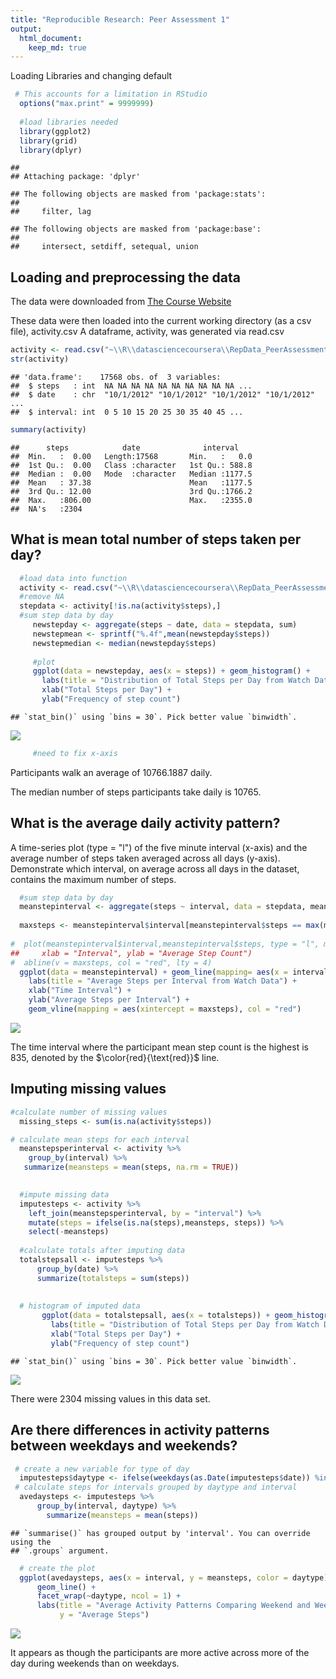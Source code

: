 ```yaml
---
title: "Reproducible Research: Peer Assessment 1"
output: 
  html_document:
    keep_md: true
---
```


Loading Libraries and changing default


``` r
 # This accounts for a limitation in RStudio
  options("max.print" = 9999999)
  
  #load libraries needed
  library(ggplot2)
  library(grid)
  library(dplyr)
```

```
## 
## Attaching package: 'dplyr'
```

```
## The following objects are masked from 'package:stats':
## 
##     filter, lag
```

```
## The following objects are masked from 'package:base':
## 
##     intersect, setdiff, setequal, union
```

## Loading and preprocessing the data

The data were downloaded from [The Course Website](https://d396qusza40orc.cloudfront.net/repdata%2Fdata%2Factivity.zip)

These data were then loaded into the current working directory (as a csv file), activity.csv
A dataframe, activity, was generated via read.csv


``` r
activity <- read.csv("~\\R\\datasciencecoursera\\RepData_PeerAssessment1\\activity.csv")
str(activity)
```

```
## 'data.frame':	17568 obs. of  3 variables:
##  $ steps   : int  NA NA NA NA NA NA NA NA NA NA ...
##  $ date    : chr  "10/1/2012" "10/1/2012" "10/1/2012" "10/1/2012" ...
##  $ interval: int  0 5 10 15 20 25 30 35 40 45 ...
```

``` r
summary(activity)
```

```
##      steps            date              interval     
##  Min.   :  0.00   Length:17568       Min.   :   0.0  
##  1st Qu.:  0.00   Class :character   1st Qu.: 588.8  
##  Median :  0.00   Mode  :character   Median :1177.5  
##  Mean   : 37.38                      Mean   :1177.5  
##  3rd Qu.: 12.00                      3rd Qu.:1766.2  
##  Max.   :806.00                      Max.   :2355.0  
##  NA's   :2304
```


## What is mean total number of steps taken per day?


``` r
  #load data into function
  activity <- read.csv("~\\R\\datasciencecoursera\\RepData_PeerAssessment1\\activity.csv")
  #remove NA
  stepdata <- activity[!is.na(activity$steps),]
  #sum step data by day
     newstepday <- aggregate(steps ~ date, data = stepdata, sum)
     newstepmean <- sprintf("%.4f",mean(newstepday$steps))
     newstepmedian <- median(newstepday$steps)
     
     #plot
     ggplot(data = newstepday, aes(x = steps)) + geom_histogram() +
       labs(title = "Distribution of Total Steps per Day from Watch Data") +
       xlab("Total Steps per Day") +
       ylab("Frequency of step count")
```

```
## `stat_bin()` using `bins = 30`. Pick better value `binwidth`.
```

![](PA1_template_files/figure-html/stepsperday-1.png)<!-- -->

``` r
     #need to fix x-axis
```

Participants walk an average of 10766.1887 daily.

The median number of steps participants take daily is 10765.


## What is the average daily activity pattern?
A time-series plot (type = "l") of the five minute interval (x-axis) and the average number of steps taken averaged across all days (y-axis).
Demonstrate which interval, on average across all days in the dataset, contains the maximum number of steps.


``` r
  #sum step data by day
  meanstepinterval <- aggregate(steps ~ interval, data = stepdata, mean)
 
  maxsteps <- meanstepinterval$interval[meanstepinterval$steps == max(meanstepinterval$steps)]
  
#  plot(meanstepinterval$interval,meanstepinterval$steps, type = "l", main = "Average Steps per Interval Through Day", 
##     xlab = "Interval", ylab = "Average Step Count")
#  abline(v = maxsteps, col = "red", lty = 4)
  ggplot(data = meanstepinterval) + geom_line(mapping= aes(x = interval, y = steps)) +
    labs(title = "Average Steps per Interval from Watch Data") +
    xlab("Time Interval") +
    ylab("Average Steps per Interval") +
    geom_vline(mapping = aes(xintercept = maxsteps), col = "red")
```

![](PA1_template_files/figure-html/steppattern-1.png)<!-- -->
  
 
  The time interval where the participant mean step count is the highest is 835, denoted by the $\color{red}{\text{red}}$ line.


## Imputing missing values

``` r
#calculate number of missing values
  missing_steps <- sum(is.na(activity$steps))

# calculate mean steps for each interval
  meanstepsperinterval <- activity %>%
    group_by(interval) %>%
   summarize(meansteps = mean(steps, na.rm = TRUE))
 

  #impute missing data
  imputesteps <- activity %>%
    left_join(meanstepsperinterval, by = "interval") %>%
    mutate(steps = ifelse(is.na(steps),meansteps, steps)) %>%
    select(-meansteps)
  
  #calculate totals after imputing data  
  totalstepsall <- imputesteps %>%
      group_by(date) %>%
      summarize(totalsteps = sum(steps))
                 
  
  # histogram of imputed data
       ggplot(data = totalstepsall, aes(x = totalsteps)) + geom_histogram() +
         labs(title = "Distribution of Total Steps per Day from Watch Data after Imputation") +
         xlab("Total Steps per Day") +
         ylab("Frequency of step count")
```

```
## `stat_bin()` using `bins = 30`. Pick better value `binwidth`.
```

![](PA1_template_files/figure-html/unnamed-chunk-3-1.png)<!-- -->

There were 2304 missing values in this data set.

## Are there differences in activity patterns between weekdays and weekends?


``` r
 # create a new variable for type of day
  imputesteps$daytype <- ifelse(weekdays(as.Date(imputesteps$date)) %in% c("Saturday", "Sunday"), "weekend", "weekday")
 # calculate steps for intervals grouped by daytype and interval
  avedaysteps <- imputesteps %>%
      group_by(interval, daytype) %>%
        summarize(meansteps = mean(steps))
```

```
## `summarise()` has grouped output by 'interval'. You can override using the
## `.groups` argument.
```

``` r
  # create the plot
  ggplot(avedaysteps, aes(x = interval, y = meansteps, color = daytype)) +
      geom_line() +
      facet_wrap(~daytype, ncol = 1) +
      labs(title = "Average Activity Patterns Comparing Weekend and Weekday", x = "five-minute intervals",
           y = "Average Steps") 
```

![](PA1_template_files/figure-html/partofweek-1.png)<!-- -->

It appears as though the participants are more active across more of the day during weekends than on weekdays.


 
